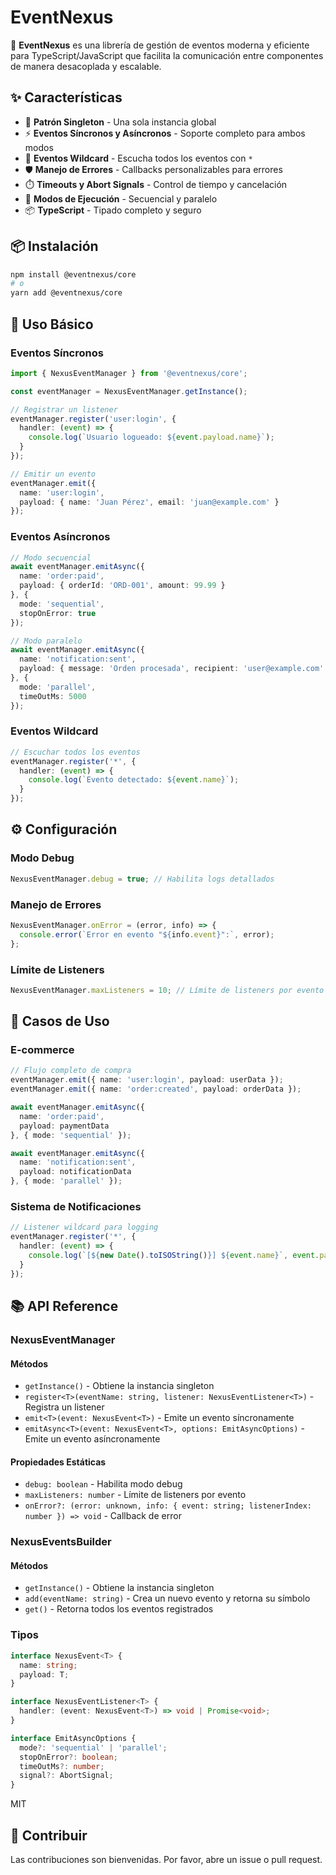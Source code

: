 # EventNexus

🚀 **EventNexus** es una librería de gestión de eventos moderna y eficiente para TypeScript/JavaScript que facilita la comunicación entre componentes de manera desacoplada y escalable.

## ✨ Características

- 🎯 **Patrón Singleton** - Una sola instancia global
- ⚡ **Eventos Síncronos y Asíncronos** - Soporte completo para ambos modos
- 🌟 **Eventos Wildcard** - Escucha todos los eventos con `*`
- 🛡️ **Manejo de Errores** - Callbacks personalizables para errores
- ⏱️ **Timeouts y Abort Signals** - Control de tiempo y cancelación
- 🔧 **Modos de Ejecución** - Secuencial y paralelo
- 📦 **TypeScript** - Tipado completo y seguro

## 📦 Instalación

```bash
npm install @eventnexus/core
# o
yarn add @eventnexus/core
```

## 🚀 Uso Básico

### Eventos Síncronos

```typescript
import { NexusEventManager } from '@eventnexus/core';

const eventManager = NexusEventManager.getInstance();

// Registrar un listener
eventManager.register('user:login', {
  handler: (event) => {
    console.log(`Usuario logueado: ${event.payload.name}`);
  }
});

// Emitir un evento
eventManager.emit({
  name: 'user:login',
  payload: { name: 'Juan Pérez', email: 'juan@example.com' }
});
```

### Eventos Asíncronos

```typescript
// Modo secuencial
await eventManager.emitAsync({
  name: 'order:paid',
  payload: { orderId: 'ORD-001', amount: 99.99 }
}, {
  mode: 'sequential',
  stopOnError: true
});

// Modo paralelo
await eventManager.emitAsync({
  name: 'notification:sent',
  payload: { message: 'Orden procesada', recipient: 'user@example.com' }
}, {
  mode: 'parallel',
  timeOutMs: 5000
});
```

### Eventos Wildcard

```typescript
// Escuchar todos los eventos
eventManager.register('*', {
  handler: (event) => {
    console.log(`Evento detectado: ${event.name}`);
  }
});
```


## ⚙️ Configuración

### Modo Debug

```typescript
NexusEventManager.debug = true; // Habilita logs detallados
```

### Manejo de Errores

```typescript
NexusEventManager.onError = (error, info) => {
  console.error(`Error en evento "${info.event}":`, error);
};
```

### Límite de Listeners

```typescript
NexusEventManager.maxListeners = 10; // Límite de listeners por evento
```

## 🎯 Casos de Uso

### E-commerce

```typescript
// Flujo completo de compra
eventManager.emit({ name: 'user:login', payload: userData });
eventManager.emit({ name: 'order:created', payload: orderData });

await eventManager.emitAsync({
  name: 'order:paid',
  payload: paymentData
}, { mode: 'sequential' });

await eventManager.emitAsync({
  name: 'notification:sent',
  payload: notificationData
}, { mode: 'parallel' });
```

### Sistema de Notificaciones

```typescript
// Listener wildcard para logging
eventManager.register('*', {
  handler: (event) => {
    console.log(`[${new Date().toISOString()}] ${event.name}`, event.payload);
  }
});
```



## 📚 API Reference

### NexusEventManager

#### Métodos

- `getInstance()` - Obtiene la instancia singleton
- `register<T>(eventName: string, listener: NexusEventListener<T>)` - Registra un listener
- `emit<T>(event: NexusEvent<T>)` - Emite un evento síncronamente
- `emitAsync<T>(event: NexusEvent<T>, options: EmitAsyncOptions)` - Emite un evento asíncronamente

#### Propiedades Estáticas

- `debug: boolean` - Habilita modo debug
- `maxListeners: number` - Límite de listeners por evento
- `onError?: (error: unknown, info: { event: string; listenerIndex: number }) => void` - Callback de error

### NexusEventsBuilder

#### Métodos

- `getInstance()` - Obtiene la instancia singleton
- `add(eventName: string)` - Crea un nuevo evento y retorna su símbolo
- `get()` - Retorna todos los eventos registrados

### Tipos

```typescript
interface NexusEvent<T> {
  name: string;
  payload: T;
}

interface NexusEventListener<T> {
  handler: (event: NexusEvent<T>) => void | Promise<void>;
}

interface EmitAsyncOptions {
  mode?: 'sequential' | 'parallel';
  stopOnError?: boolean;
  timeOutMs?: number;
  signal?: AbortSignal;
}
```


MIT

## 🤝 Contribuir

Las contribuciones son bienvenidas. Por favor, abre un issue o pull request.
